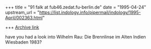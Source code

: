 +++
title = "91 falk at fub46.zedat.fu-berlin.de"
date = "1995-04-24"
upstream_url = "https://list.indology.info/pipermail/indology/1995-April/002363.html"

+++
[Archive link](https://list.indology.info/pipermail/indology/1995-April/002363.html)

have you had a look into Wilhelm Rau: Die Brennlinse im Alten Indien
Wiesbaden 1983?






